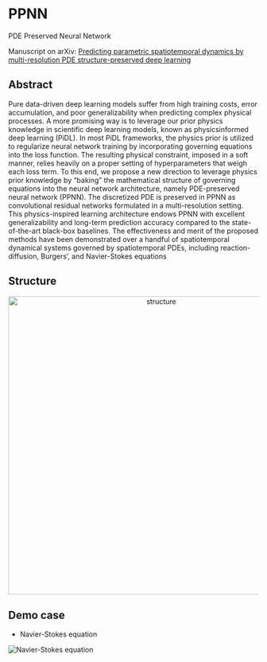 # PPNN
PDE Preserved Neural Network

Manuscript on arXiv: [Predicting parametric spatiotemporal dynamics by
multi-resolution PDE structure-preserved deep learning](https://arxiv.org/pdf/2205.03990.pdf)

## Abstract
Pure data-driven deep learning models suffer from high training costs, error accumulation, and poor generalizability when predicting complex physical processes. A more promising way is to leverage our prior physics knowledge in scientific deep learning models, known as physicsinformed deep learning (PiDL). In most PiDL frameworks, the physics prior is utilized to regularize neural network training by incorporating governing equations into the loss function. The resulting physical constraint, imposed in a soft manner, relies heavily on a proper setting of hyperparameters that weigh each loss term. To this end, we propose a new direction to leverage physics prior knowledge by “baking” the mathematical structure of governing equations into the neural network architecture, namely PDE-preserved neural network (PPNN). The discretized
PDE is preserved in PPNN as convolutional residual networks formulated in a multi-resolution setting. This physics-inspired learning architecture endows PPNN with excellent generalizability and long-term prediction accuracy compared to the state-of-the-art black-box baselines. The effectiveness and merit of the proposed methods have been demonstrated over a handful of spatiotemporal dynamical systems governed by spatiotemporal PDEs, including reaction-diffusion, Burgers’, and Navier-Stokes equations

## Structure

<!-- ![structure](docs/demo/PDE_preserved_schematic2.png) -->
<p align="center"><img src="docs/demo/PDE_preserved_schematic.png" alt="structure" align="center" width="600px"></p>

## Demo case
* Navier-Stokes equation 

 ![Navier-Stokes equation](docs/demo/ns.gif)